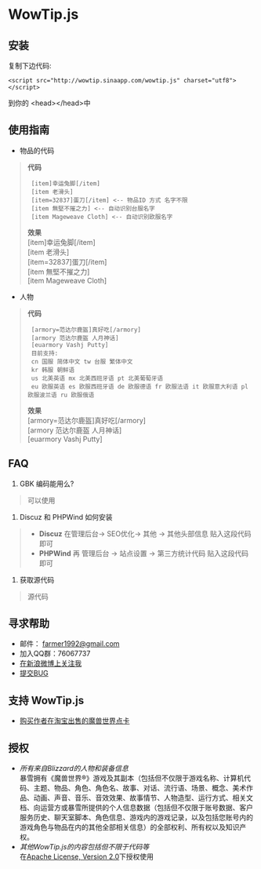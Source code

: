 WowTip.js
=========

安装
----

复制下边代码:

    <script src="http://wowtip.sinaapp.com/wowtip.js" charset="utf8"></script>

到你的 &lt;head&gt;&lt;/head&gt;中


使用指南
--------


* 物品的代码

> **代码**
>	
>      [item]幸运兔脚[/item]
>      [item 老滑头]
>      [item=32837]蛋刀[/item] <-- 物品ID 方式 名字不限
>      [item 無堅不摧之力] <-- 自动识别台服名字
>      [item Mageweave Cloth] <-- 自动识别欧服名字
> 
> **效果**  
> [item]幸运兔脚[/item]  
> [item 老滑头]  
> [item=32837]蛋刀[/item]  
> [item 無堅不摧之力]  
> [item Mageweave Cloth]  
> 

* 人物

> **代码**
>	
>      [armory=范达尔鹿盔]真好吃[/armory]
>      [armory 范达尔鹿盔 人月神话]
>      [euarmory Vashj Putty]
>      目前支持: 
>      cn 国服 简体中文 tw 台服 繁体中文 
>      kr 韩服 朝鲜语 
>      us 北美英语 mx 北美西班牙语 pt 北美葡萄牙语
>      eu 欧服英语 es 欧服西班牙语 de 欧服德语 fr 欧服法语 it 欧服意大利语 pl 欧服波兰语 ru 欧服俄语
> 
> **效果**  
> [armory=范达尔鹿盔]真好吃[/armory]  
> [armory 范达尔鹿盔 人月神话]  
> [euarmory Vashj Putty]  
> 

FAQ
---

1. GBK 编码能用么?
> 可以使用

1. Discuz 和 PHPWind 如何安装
> * **Discuz** 在管理后台-> SEO优化-> 其他 -> 其他头部信息 贴入这段代码即可  
> * **PHPWind** 再 管理后台 ->  站点设置 -> 第三方统计代码 贴入这段代码即可 

1. 获取源代码
> 源代码

寻求帮助
-------
* 邮件： <farmer1992@gmail.com>
* 加入QQ群：76067737 
* [在新浪微博上关注我](http://weibo.com/tg123)
* [提交BUG](http://code.google.com/p/itemstatlite/issues/list)

支持 WowTip.js
-------------
* [购买作者在淘宝出售的魔兽世界点卡](http://item.taobao.com/item.htm?id=8925044258)

授权
----
* *所有来自Blizzard的人物和装备信息*  
暴雪拥有《魔兽世界®》游戏及其副本（包括但不仅限于游戏名称、计算机代码、主题、物品、角色、角色名、故事、对话、流行语、场景、概念、美术作品、动画、声音、音乐、音效效果、故事情节、人物造型、运行方式、相关文档、向运营方或暴雪所提供的个人信息数据（包括但不仅限于账号数据、客户服务历史、聊天室脚本、角色信息、游戏内的游戏记录，以及包括您账号内的游戏角色与物品在内的其他全部相关信息）的全部权利、所有权以及知识产权。
* *其他WowTip.js的内容包括但不限于代码等*  
在[Apache License, Version 2.0](http://www.apache.org/licenses/LICENSE-2.0.html)下授权使用  
